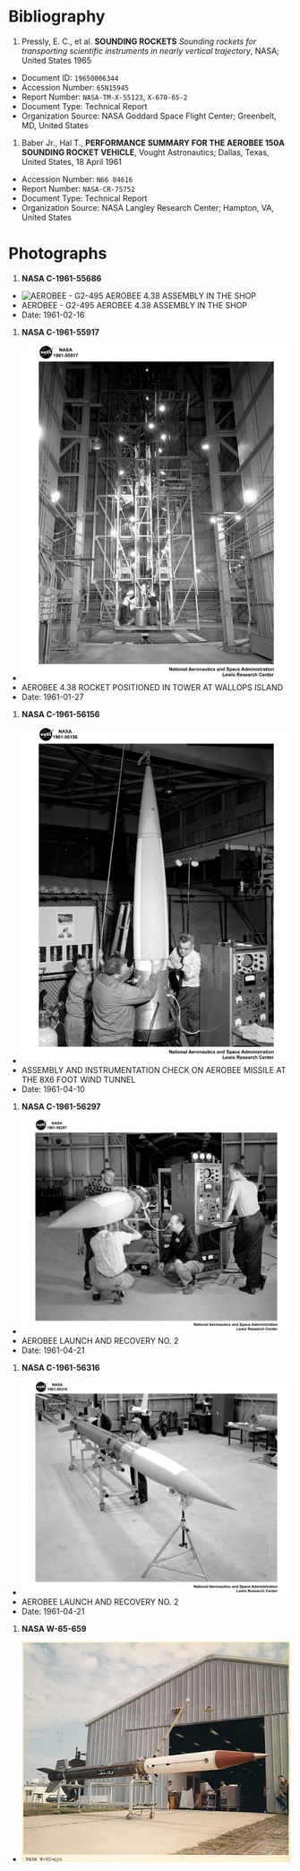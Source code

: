 # Bibliography

 1. Pressly, E. C., et al. **SOUNDING ROCKETS** _Sounding rockets for transporting scientific instruments in nearly vertical trajectory_, NASA; United States 1965
   - Document ID: `19650006344`
   - Accession Number: `65N15945`
   - Report Number: `NASA-TM-X-55123`, `X-670-65-2`
   - Document Type: Technical Report
   - Organization Source: NASA Goddard Space Flight Center; Greenbelt, MD, United States
 1. Baber Jr., Hal T., **PERFORMANCE SUMMARY FOR THE AEROBEE 150A SOUNDING ROCKET VEHICLE**, Vought Astronautics; Dallas, Texas, United States, 18 April 1961
   - Accession Number: `N66 84616`
   - Report Number: `NASA-CR-75752`
   - Document Type: Technical Report
   - Organization Source: NASA Langley Research Center; Hampton, VA, United States


# Photographs

 1. **NASA C-1961-55686**
   - ![AEROBEE - G2-495 AEROBEE 4.38 ASSEMBLY IN THE SHOP](1961_55686.jpg)
   - AEROBEE - G2-495 AEROBEE 4.38 ASSEMBLY IN THE SHOP
   - Date: 1961-02-16
 1. **NASA C-1961-55917**
   - ![AEROBEE 4.38 ROCKET POSITIONED IN TOWER AT WALLOPS ISLAND](1961_55917.jpg)
   - AEROBEE 4.38 ROCKET POSITIONED IN TOWER AT WALLOPS ISLAND
   - Date: 1961-01-27
 1. **NASA C-1961-56156**
   - ![ASSEMBLY AND INSTRUMENTATION CHECK ON AEROBEE MISSILE AT THE 8X6 FOOT WIND TUNNEL](1961_56156.jpg)
   - ASSEMBLY AND INSTRUMENTATION CHECK ON AEROBEE MISSILE AT THE 8X6 FOOT WIND TUNNEL
   - Date: 1961-04-10
 1. **NASA C-1961-56297**
   - ![AEROBEE LAUNCH AND RECOVERY NO. 2](1961_56297.jpg)
   - AEROBEE LAUNCH AND RECOVERY NO. 2
   - Date: 1961-04-21
 1. **NASA C-1961-56316**
   - ![AEROBEE LAUNCH AND RECOVERY NO. 2](1961_56316.jpg)
   - AEROBEE LAUNCH AND RECOVERY NO. 2
   - Date: 1961-04-21
 1. **NASA W-65-659**
   - ![](W-65-659.jpg)
 
